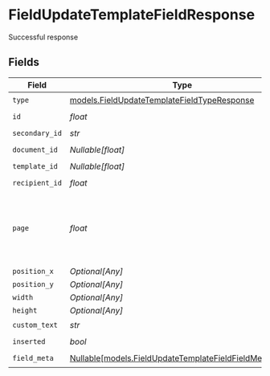 # FieldUpdateTemplateFieldResponse

Successful response


## Fields

| Field                                                                                                          | Type                                                                                                           | Required                                                                                                       | Description                                                                                                    |
| -------------------------------------------------------------------------------------------------------------- | -------------------------------------------------------------------------------------------------------------- | -------------------------------------------------------------------------------------------------------------- | -------------------------------------------------------------------------------------------------------------- |
| `type`                                                                                                         | [models.FieldUpdateTemplateFieldTypeResponse](../models/fieldupdatetemplatefieldtyperesponse.md)               | :heavy_check_mark:                                                                                             | N/A                                                                                                            |
| `id`                                                                                                           | *float*                                                                                                        | :heavy_check_mark:                                                                                             | N/A                                                                                                            |
| `secondary_id`                                                                                                 | *str*                                                                                                          | :heavy_check_mark:                                                                                             | N/A                                                                                                            |
| `document_id`                                                                                                  | *Nullable[float]*                                                                                              | :heavy_check_mark:                                                                                             | N/A                                                                                                            |
| `template_id`                                                                                                  | *Nullable[float]*                                                                                              | :heavy_check_mark:                                                                                             | N/A                                                                                                            |
| `recipient_id`                                                                                                 | *float*                                                                                                        | :heavy_check_mark:                                                                                             | N/A                                                                                                            |
| `page`                                                                                                         | *float*                                                                                                        | :heavy_check_mark:                                                                                             | The page number of the field on the document. Starts from 1.                                                   |
| `position_x`                                                                                                   | *Optional[Any]*                                                                                                | :heavy_minus_sign:                                                                                             | N/A                                                                                                            |
| `position_y`                                                                                                   | *Optional[Any]*                                                                                                | :heavy_minus_sign:                                                                                             | N/A                                                                                                            |
| `width`                                                                                                        | *Optional[Any]*                                                                                                | :heavy_minus_sign:                                                                                             | N/A                                                                                                            |
| `height`                                                                                                       | *Optional[Any]*                                                                                                | :heavy_minus_sign:                                                                                             | N/A                                                                                                            |
| `custom_text`                                                                                                  | *str*                                                                                                          | :heavy_check_mark:                                                                                             | N/A                                                                                                            |
| `inserted`                                                                                                     | *bool*                                                                                                         | :heavy_check_mark:                                                                                             | N/A                                                                                                            |
| `field_meta`                                                                                                   | [Nullable[models.FieldUpdateTemplateFieldFieldMetaUnion]](../models/fieldupdatetemplatefieldfieldmetaunion.md) | :heavy_check_mark:                                                                                             | N/A                                                                                                            |